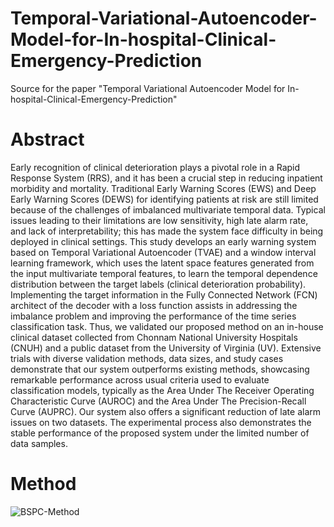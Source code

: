 # Temporal-Variational-Autoencoder-Model-for-In-hospital-Clinical-Emergency-Prediction
Source for the paper "Temporal  Variational Autoencoder Model for In-hospital-Clinical-Emergency-Prediction"

# Abstract
Early recognition of clinical deterioration plays a pivotal role in a Rapid Response System (RRS), and it has been a crucial step in reducing inpatient morbidity and mortality. Traditional Early Warning Scores (EWS) and Deep Early Warning Scores (DEWS) for identifying patients at risk are still limited because of the challenges of imbalanced multivariate temporal data. Typical issues leading to their limitations are low sensitivity, high late alarm rate, and lack of interpretability; this has made the system face difficulty in being deployed in clinical settings. This study develops an early warning system based on Temporal Variational Autoencoder (TVAE) and a window interval learning framework, which uses the latent space features generated from the input multivariate temporal features, to learn the temporal dependence distribution between the target labels (clinical deterioration probability). Implementing the target information in the Fully Connected Network (FCN) architect of the decoder with a loss function assists in addressing the imbalance problem and improving the performance of the time series classification task. Thus, we validated our proposed method on an in-house clinical dataset collected from Chonnam National University Hospitals (CNUH) and a public dataset from the University of Virginia (UV). Extensive trials with diverse validation methods, data sizes, and study cases demonstrate that our system outperforms existing methods, showcasing remarkable performance across usual criteria used to evaluate classification models, typically as the Area Under The Receiver Operating Characteristic Curve (AUROC) and the Area Under The Precision-Recall Curve (AUPRC). Our system also offers a significant reduction of late alarm issues on two datasets. The experimental process also demonstrates the stable performance of the proposed system under the limited number of data samples.

# Method


![BSPC-Method](https://github.com/nghianguyen7171/Temporal-Variational-Autoencoder-Model-for-In-hospital-Clinical-Emergency-Prediction/assets/35287087/40c5ff71-65b0-46d9-ab97-3d94e8243fc5)

